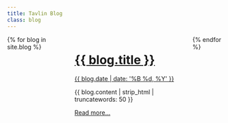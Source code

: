 ```yaml
---
title: Tavlin Blog
class: blog
---
```


<div class="row">
  <div class="columns small-12 medium-10">
    {% for blog in site.blog %}
      <div class="blog--list">
        <div class="blog--data">
          <a href="{{ blog.url }}"><h1 class="blog--title">{{ blog.title }}</h1></a>
          <a href="{{ blog.url }}"><date>{{ blog.date | date: '%B %d, %Y' }}</date></a>
          <p class="blog--content">{{ blog.content | strip_html | truncatewords: 50 }}</p>
          <a href="{{ blog.url }}"><span class="read-more">Read more...</span></a>
        </div>
      </div>
    {% endfor %}
  </div>
</div>
